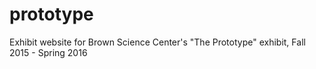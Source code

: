 # prototype
Exhibit website for Brown Science Center's "The Prototype" exhibit, Fall 2015 - Spring 2016
